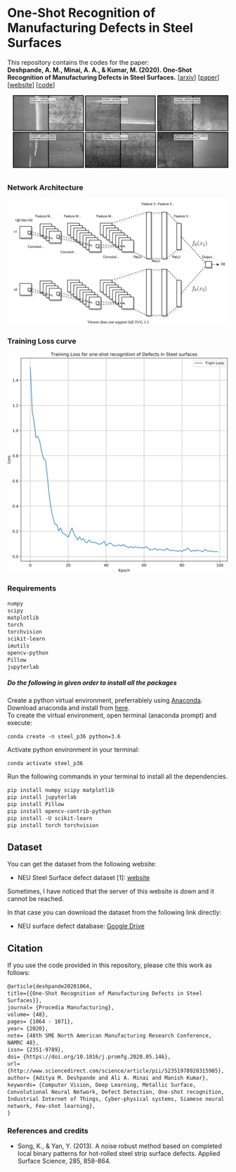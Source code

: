 # One-Shot Recognition of Manufacturing Defects in Steel Surfaces

This repository contains the codes for the paper:  
**Deshpande, A. M., Minai, A. A., & Kumar, M. (2020). One-Shot Recognition of Manufacturing Defects in Steel Surfaces.** [[arxiv](https://arxiv.org/abs/2005.05815)] [[paper](https://doi.org/10.1016/j.promfg.2020.05.146)] [[website](https://adipandas.github.io/one-shot-steel-surfaces/)] [[code](https://github.com/adipandas/one-shot-steel-surfaces)]

<img src="assets/one_shot_steel_defect_demo.svg">


### Network Architecture

<img src="assets/siamese_network.svg" width="800px">

### Training Loss curve
<div>
<img src="assets/final_train_loss.svg" width="800px" height="500px"/>
</div>

### Requirements
```
numpy
scipy
matplotlib
torch
torchvision
scikit-learn
imutils
opencv-python
Pillow
jupyterlab
```

##### Do the following in given order to install all the packages

Create a python virtual environment, preferrablely using [Anaconda](https://www.anaconda.com/products/individual/get-started).  
Download anaconda and install from [here](https://www.anaconda.com/products/individual/get-started).  
To create the virtual environment, open terminal (anaconda prompt) and execute:
```
conda create -n steel_p36 python=3.6
```

Activate python environment in your terminal:
```
conda activate steel_p36
```

Run the following commands in your terminal to install all the dependencies.
```
pip install numpy scipy matplotlib
pip install jupyterlab
pip install Pillow
pip install opencv-contrib-python
pip install -U scikit-learn
pip install torch torchvision
```

## Dataset
You can get the dataset from the following website:

* NEU Steel Surface defect dataset [1]: [website](http://faculty.neu.edu.cn/yunhyan/NEU_surface_defect_database.html)

Sometimes, I have noticed that the server of this website is down and it cannot be reached.

In that case you can download the dataset from the following link directly:
* NEU surface defect database: [Google Drive](https://drive.google.com/open?id=0B5OUtBsSxu1Bdjh4dk1SeGYtNFU)

## Citation

If you use the code provided in this repository, please cite this work as follows:
```
@article{deshpande20201064,
title={{One-Shot Recognition of Manufacturing Defects in Steel Surfaces}},
journal= {Procedia Manufacturing},
volume= {48},
pages= {1064 - 1071},
year= {2020},
note= {48th SME North American Manufacturing Research Conference, NAMRC 48},
issn= {2351-9789},
doi= {https://doi.org/10.1016/j.promfg.2020.05.146},
url= {http://www.sciencedirect.com/science/article/pii/S2351978920315985},
author= {Aditya M. Deshpande and Ali A. Minai and Manish Kumar},
keywords= {Computer Vision, Deep Learning, Metallic Surface, Convolutional Neural Network, Defect Detection, One-shot recognition, Industrial Internet of Things, Cyber-physical systems, Siamese neural network, Few-shot learning},
}
```

### References and credits
* Song, K., & Yan, Y. (2013). A noise robust method based on completed local binary patterns for hot-rolled steel strip surface defects. Applied Surface Science, 285, 858-864.
